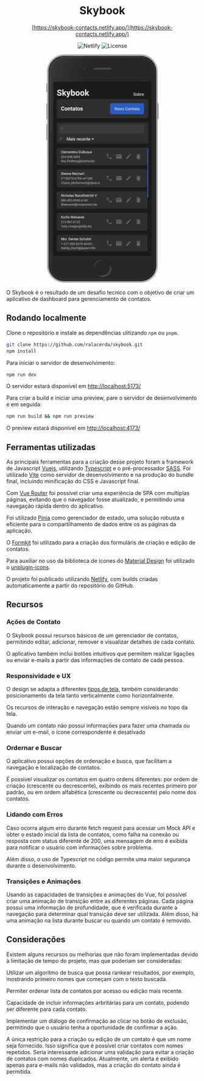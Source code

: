 <div align="center">

# Skybook

[https://skybook-contacts.netlify.app/](https://skybook-contacts.netlify.app/)

![Netlify](https://img.shields.io/netlify/88927678-709a-4980-a9ba-f59f4e6d010f) ![License](https://img.shields.io/github/license/ralacerda/skybook?color=#4DC71F)

![Screenshot][screenshot]

</div>

O Skybook é o resultado de um desafio tecnico com o objetivo de criar um aplicativo de dashboard para gerenciamento de contatos.

## Rodando localmente

Clone o repositório e instale as dependências ulitizando `npm` ou `pnpm`.

```sh
git clone https://github.com/ralacerda/skybook.git
npm install
```

Para iniciar o servidor de desenvolvimento:

```sh
npm run dev
```

O servidor estará disponível em [http://localhost:5173/](http://localhost:5173/)

Para criar a build e iniciar uma preview, pare o servidor de desenvolvimento e em seguida:

```sh
npm run build && npm run preview
```

O preview estará disponível em [http://localhost:4173/](http://localhost:4173/)

## Ferramentas utilizadas

As principais ferramentas para a criação desse projeto foram a framework de Javascript [Vuejs][vue], utilizando [Typescript][typescript] e o pré-processador [SASS][sass]. Foi utilizado [Vite][vite] como servidor de desenvolvimento e na produção do bundle final, incluindo minificação do CSS e Javascript final.

Com [Vue Router][vue-router] foi possível criar uma experiência de SPA com multiplas páginas, evitando que o navegador fosse atualizado, e permitindo uma navegação rápida dentro do aplicativo.

Foi utilizado [Pinia][pinia] como gerenciador de estado, uma solução robusta e eficiente para o compartilhamento de dados entre os as páginas da aplicação.

O [Formkit][formkit] foi utilizado para a criação dos formuláris de criação e edição de contatos.

Para auxiliar no uso da biblioteca de ícones do [Material Design][mdi] foi utilizado o [unplugin-icons][icons].

O projeto foi publicado utilizando [Netlify][netlify], com builds criadas automaticamente a partir do repositório do GitHub.

## Recursos

### Ações de Contato

O Skybook possui recursos básicos de um gerenciador de contatos, permitindo editar, adicionar, remover e visualizar detalhes de cada contato.

O aplicativo também inclui botões intuitivos que permitem realizar ligações ou enviar e-mails a partir das informações de contato de cada pessoa.

### Responsividade e UX

O design se adapta a diferentes [tipos de tela][responsive], também considerando posicionamento da tela tanto verticalmente como horizontalmente.

Os recursos de interação e navegação estão sempre visíveis no topo da tela.

Quando um contato não possui informações para fazer uma chamada ou enviar um e-mail, o ícone correspondente é desativado

### Ordernar e Buscar

O aplicativo possui opções de ordenação e busca, que facilitam a navegação e localização de contatos.

É possível visualizar os contatos em quatro ordens diferentes: por ordem de criação (crescente ou decrescente), exibindo os mais recentes primeiro por padrão, ou em ordem alfabética (crescente ou decrescente) pelo nome dos contatos.

### Lidando com Erros

Caso ocorra algum erro durante fetch request para acessar um Mock API e obter o estado inicial da lista de contatos, como falha na conexão ou resposta com status diferente de 200, uma mensagem de erro é exibida para notificar o usuário com informações sobre problema.

Além disso, o uso de Typescript no código permite uma maior segurança durante o desenvolvimento.

### Transições e Animações

Usando as capacidades de transições e animações do Vue, foi possível criar uma animação de transição entre as diferentes páginas. Cada página possui uma informação de profundidade, que é verificada durante a navegação para determinar qual transição deve ser utilizada. Além disso, há uma animação na lista durante buscar ou quando um contato é removido.

## Considerações

Existem alguns recursos ou melhorias que não foram implementadas devido à limitação de tempo do projeto, mas que poderiam ser consideradas:

Utilizar um algoritmo de busca que possa rankear resultados, por exemplo, mostrando primeiro nomes que começam com o texto buscada.

Permiter ordenar lista de contatos por acesso ou edição mais recente.

Capacidade de incluir informações arbritárias para um contato, podendo ser diferente para cada contato.

Implementar um diálogo de confirmação ao clicar no botão de exclusão, permitindo que o usuário tenha a oportunidade de confirmar a ação.

A única restrição para a criação ou edição de um contato é que um nome seja fornecido. Isso significa que é possível criar contatos com nomes repetidos. Seria interessante adicionar uma validação para evitar a criação de contatos com nomes duplicados. Atualmente, um alerta é exibido apenas para e-mails não validados, mas a criação do contato ainda é permitida.

[screenshot]: screenshot.webp
[sass]: https://sass-lang.com/
[icons]: https://github.com/antfu/unplugin-icons
[vue-router]: https://router.vuejs.org/
[vue]: https://vuejs.org/
[typescript]: https://www.typescriptlang.org/
[vite]: https://vitejs.dev/
[netlify]: https://www.netlify.com/
[formkit]: https://formkit.com/
[mdi]: https://fonts.google.com/icons
[pinia]: https://pinia.vuejs.org/
[responsive]: https://ui.dev/amiresponsive?url=https://skybook-contacts.netlify.app/
